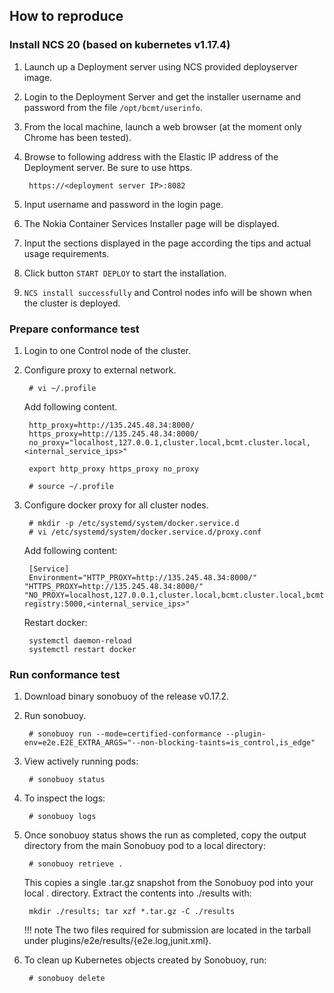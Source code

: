 ## How to reproduce

### Install NCS 20 (based on kubernetes v1.17.4)

1. Launch up a Deployment server using NCS provided deployserver image.
2. Login to the Deployment Server and get the installer username and password from the file `/opt/bcmt/userinfo`.
3. From the local machine, launch a web browser (at the moment only Chrome has been tested).
4. Browse to following address with the Elastic IP address of the Deployment server. Be sure to use https.

        https://<deployment server IP>:8082

5. Input username and password in the login page.
6. The Nokia Container Services Installer page will be displayed.
7. Input the sections displayed in the page according the tips and actual usage requirements.
8. Click button `START DEPLOY` to start the installation.
9. `NCS install successfully` and Control nodes info will be shown when the cluster is deployed.

### Prepare conformance test

1. Login to one Control node of the cluster.

2. Configure proxy to external network.

        # vi ~/.profile

    Add following content.

        http_proxy=http://135.245.48.34:8000/
        https_proxy=http://135.245.48.34:8000/
        no_proxy="localhost,127.0.0.1,cluster.local,bcmt.cluster.local,<internal_service_ips>"

        export http_proxy https_proxy no_proxy
    
        # source ~/.profile

3. Configure docker proxy for all cluster nodes.

        # mkdir -p /etc/systemd/system/docker.service.d
        # vi /etc/systemd/system/docker.service.d/proxy.conf

    Add following content:

        [Service]
        Environment="HTTP_PROXY=http://135.245.48.34:8000/" "HTTPS_PROXY=http://135.245.48.34:8000/" "NO_PROXY=localhost,127.0.0.1,cluster.local,bcmt.cluster.local,bcmt-registry:5000,<internal_service_ips>"

    Restart docker:

        systemctl daemon-reload
        systemctl restart docker

### Run conformance test

1. Download binary sonobuoy of the release v0.17.2.

2. Run sonobuoy.

        # sonobuoy run --mode=certified-conformance --plugin-env=e2e.E2E_EXTRA_ARGS="--non-blocking-taints=is_control,is_edge"

3. View actively running pods:

        # sonobuoy status

4. To inspect the logs:

        # sonobuoy logs

5. Once sonobuoy status shows the run as completed, copy the output directory from the main Sonobuoy pod to a local directory:

        # sonobuoy retrieve .

    This copies a single .tar.gz snapshot from the Sonobuoy pod into your local . directory. Extract the contents into ./results with:

        mkdir ./results; tar xzf *.tar.gz -C ./results

    !!! note
        The two files required for submission are located in the tarball under plugins/e2e/results/{e2e.log,junit.xml}.

6. To clean up Kubernetes objects created by Sonobuoy, run:

        # sonobuoy delete
